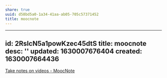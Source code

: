 ```yaml
---
share: true
uuid: d58bd5a0-1a34-41aa-ab05-705c57371452
title: moocnote
---
```

---
id: 2RsIcN5a1powKzec45dtS
title: moocnote
desc: ''
updated: 1630007676404
created: 1630007664436
---

[Take notes on videos - MoocNote](https://moocnote.com/)
